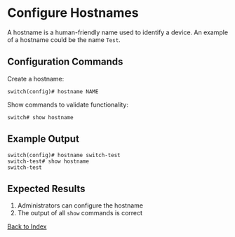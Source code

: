 # Configure Hostnames

A hostname is a human-friendly name used to identify a device. An example of a hostname could be the name `Test`.

## Configuration Commands

Create a hostname:

```
switch(config)# hostname NAME
```

Show commands to validate functionality:

```
switch# show hostname
```

## Example Output

```
switch(config)# hostname switch-test
switch-test# show hostname
switch-test
```

## Expected Results

1. Administrators can configure the hostname
2. The output of all `show` commands is correct

[Back to Index](index.md)
